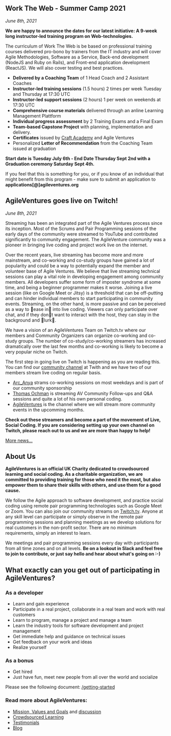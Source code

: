 ## Work The Web - Summer Camp 2021

_June 8th, 2021_

**We are happy to announce the dates for our latest initiative: A 9-week long instructor-led training program on Web-technologies.**

The curriculum of Work The Web is be based on professional training courses delivered pro-bono by trainers from the IT industry and will cover Agile Methodologies, Software as a Service, Back-end development (NodeJS and Ruby on Rails), and Front-end application development (ReactJS). We will also cover testing and best practices.

* **Delivered by a Coaching Team** of 1 Head Coach and 2 Assistant Coaches
* **Instructor-led training sessions** (1.5 hours) 2 times per week Tuesday and Thursday at 17:30 UTC
* **Instructor-led support sessions** (2 hours) 1 per week on weekends at 17:30 UTC
* **Comprehensive course materials** delivered through an anline Learning Management Plattform
* **Individual progress assessment** by 2 Training Exams and a Final Exam
* **Team-based Capstone Project** with planning, implementation and delivery.
* **Certificates** issued by [Craft Academy](https://www.craftacademy.se/english/) and Agile Ventures
* Personalized **Letter of Recommendation** from the Coaching Team issued at graduation

**Start date is Tuesday July 6th - End Date Thursday Sept 2nd with a Graduation ceremony Saturday Sept 4th.**

If you feel that this is something for you, or if you know of an individual that might benefit from this program - make sure to submit an application to **applications[@]agileventures.org**

## AgileVentures goes live on Twitch!

_June 8th, 2021_

Streaming has been an integrated part of the Agile Ventures process since its inception. Most of the Scrums and Pair Programming sessions of the early days of the community were streamed to YouTube and contributed significantly to community engagement. The AgileVenture community was a pioneer in bringing live coding and project work live on the internet. 

Over the recent years, live streaming has become more and more mainstream, and co-working and co-study groups have gained a lot of popularity and could be a way to potentially expand the member and volunteer base of Agile Ventures. We believe that live streaming technical sessions can play a vital role in developing engagement among community members. All developers suffer some form of imposter syndrome at some time, and being a beginner programmer makes it worse. Joining a live session (like on Google Meet or Jitsy) is a threshold that can be off-putting and can hinder individual members to start participating in community events. Streaming, on the other hand, is more passive and can be perceived as a way to ease in into live coding. Viewers can only participate over chat, and if they dont want to interact with the host, they can stay in the background and lurk.

We have a vision of an AgileVentures Team on Twitch.tv where our members and Community Organizers can organize co-working and co-study groups. The number of co-study/co-working streamers has increased dramatically over the last few months and co-working is likely to become a very popular niche on Twitch.

The first step in going live on Twitch is happening as you are reading this. You can find our [community channel](https://www.twitch.tv/agileventures) at Twith and we have two of our members stream live coding on regular basis. 

* [Arc_Anya](https://www.twitch.tv/arc_anya) strams co-working sessions on most weekdays and is part of our community sponsorship
* [Thomas Ochman](https://www.twitch.tv/thomas_ochman) is streaming AV Community Follow-ups and Q&A sessions and quite a lot of his own personal coding. 
* [AgileVentures](https://www.twitch.tv/agileventures) is the channel where we will stream more community events in the upcomming months.

**Check out these streamers and become a part of the movement of Live, Social Coding. If you are considering setting up your own channel on Twitch, please reach out to us and we are more than happy to help!**



[More news...](/news)


## About Us

**AgileVentures is an official UK Charity dedicated to crowdsourced learning and social coding. As a charitable organization, we are committed to providing training for those who need it the most, but also empower them to share their skills with others, and use them for a good cause.** 

We follow the Agile approach to software development, and practice social coding using remote pair programming technologies such as Google Meet or Zoom. You can also join our community streams on [Twitch.tv](https://www.twitch.tv/agileventures). Anyone at any skill level can participate or simply observe in the remote pair programming sessions and planning meetings as we develop solutions for real customers in the non-profit sector. There are no minimum requirements, simply an interest to learn.

We meetings and pair programming sessions every day with participants from all time zones and on all levels. **Be on a lookout in Slack and feel free to join to contribute, or just say hello and hear about what's going on :-)**


## What exactly can you get out of participating in AgileVentures?

### As a developer

- Learn and gain experience
- Participate in a real project, collaborate in a real team and work with real customers
- Learn to program, manage a project and manage a team
- Learn the industry tools for software development and project management
- Get immediate help and guidance on technical issues
- Get feedback on your work and ideas
- Realize yourself

### As a bonus

- Get hired
- Just have fun, meet new people from all over the world and socialize

Please see the following document: [/getting-started](/getting-started)

### Read more about AgileVentures:

- [Mission, Values and Goals](/projects/agileventures-community/documents/mission-statement) and [discussion](https://agileventures.slack.com/messages)
- [Crowdsourced Learning](/articles/crowdsourced-learning)
- [Testimonials](/articles/testimonials)
- [Blog](http://nonprofits.agileventures.org/blog/)
